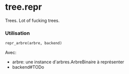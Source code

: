 # tree.__repr__
Trees. Lot of fucking trees.


### Utilisation

```python
repr_arbre(arbre, backend)
```
Avec:
  - arbre: une instance d'arbres.ArbreBinaire à représenter
  - backend#TODo
